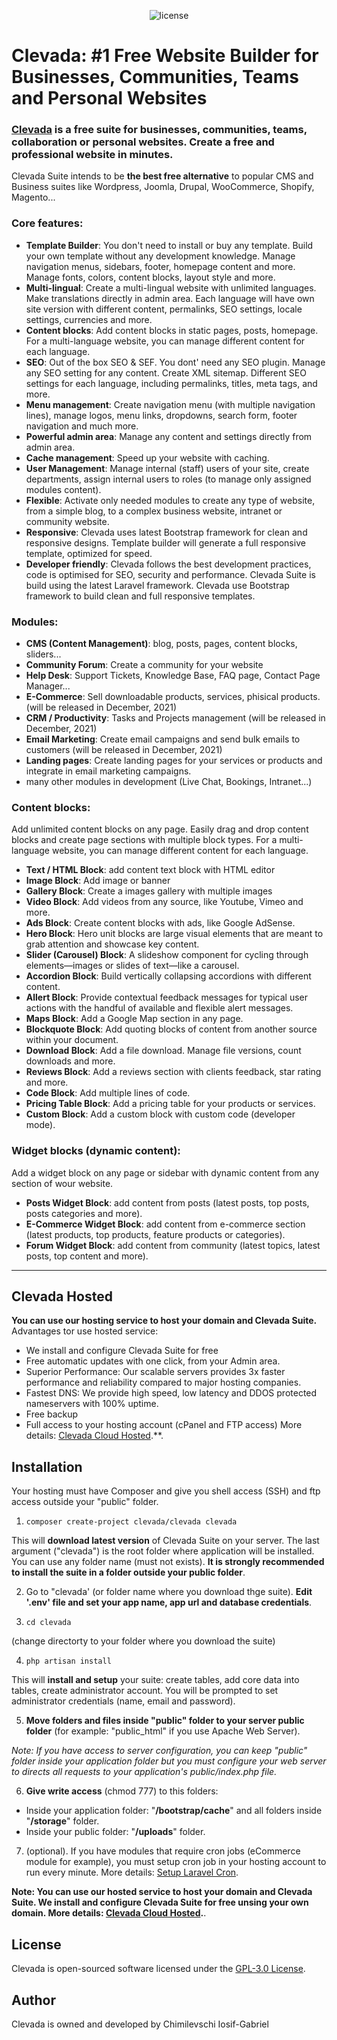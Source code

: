 
<p align="center">
    <img src="https://img.shields.io/github/license/clevada/clevada" alt="license">
</p>

# Clevada: #1 Free Website Builder for Businesses, Communities, Teams and Personal Websites

### [Clevada](https://clevada.com) is a free suite for businesses, communities, teams, collaboration or personal websites. Create a free and professional website in minutes.

Clevada Suite intends to be **the best free alternative** to popular CMS and Business suites like Wordpress, Joomla, Drupal, WooCommerce, Shopify, Magento...

### Core features:
- **Template Builder**: You don't need to install or buy any template. Build your own template without any development knowledge. Manage navigation menus, sidebars, footer, homepage content and more. Manage fonts, colors, content blocks, layout style and more.
- **Multi-lingual**: Create a multi-lingual website with unlimited languages. Make translations directly in admin area. Each language will have own site version with different content, permalinks, SEO settings, locale settings, currencies and more.
- **Content blocks**: Add content blocks in static pages, posts, homepage. For a multi-language website, you can manage different content for each language.
- **SEO**: Out of the box SEO & SEF. You dont' need any SEO plugin. Manage any SEO setting for any content. Create XML sitemap. Different SEO settings for each language, including permalinks, titles, meta tags, and more.
- **Menu management**: Create navigation menu (with multiple navigation lines), manage logos, menu links, dropdowns, search form, footer navigation and much more.
- **Powerful admin area**: Manage any content and settings directly from admin area.
- **Cache management**: Speed up your website with caching.
- **User Management**: Manage internal (staff) users of your site, create departments, assign internal users to roles (to manage only assigned modules content).
- **Flexible**: Activate only needed modules to create any type of website, from a simple blog, to a complex business website, intranet or community website.
- **Responsive**: Clevada uses latest Bootstrap framework for clean and responsive designs. Template builder will generate a full responsive template, optimized for speed.
- **Developer friendly**: Clevada follows the best development practices, code is optimised for SEO, security and performance. Clevada Suite is build using the latest Laravel framework. Clevada use Bootstrap framework to build clean and full responsive templates.

### Modules:
- **CMS (Content Management)**: blog, posts, pages, content blocks, sliders...
- **Community Forum**: Create a community for your website
- **Help Desk**: Support Tickets, Knowledge Base, FAQ page, Contact Page Manager...
- **E-Commerce**: Sell downloadable products, services, phisical products. (will be released in December, 2021)
- **CRM / Productivity**: Tasks and Projects management (will be released in December, 2021)
- **Email Marketing**: Create email campaigns and send bulk emails to customers (will be released in December, 2021)
- **Landing pages**: Create landing pages for your services or products and integrate in email marketing campaigns.
- many other modules in development (Live Chat, Bookings, Intranet...)

### Content blocks:
Add unlimited content blocks on any page. Easily drag and drop content blocks and create page sections with multiple block types.
For a multi-language website, you can manage different content for each language.
- **Text / HTML Block**: add content text block with HTML editor
- **Image Block**: Add image or banner
- **Gallery Block**: Create a images gallery with multiple images
- **Video Block**: Add videos from any source, like Youtube, Vimeo and more.
- **Ads Block**: Create content blocks with ads, like Google AdSense.
- **Hero Block**: Hero unit blocks are large visual elements that are meant to grab attention and showcase key content.
- **Slider (Carousel) Block**: A slideshow component for cycling through elements—images or slides of text—like a carousel.
- **Accordion Block**: Build vertically collapsing accordions with different content.
- **Allert Block**: Provide contextual feedback messages for typical user actions with the handful of available and flexible alert messages.
- **Maps Block**: Add a Google Map section in any page.
- **Blockquote Block**: Add quoting blocks of content from another source within your document. 
- **Download Block**: Add a file download. Manage file versions, count downloads and more.
- **Reviews Block**: Add a reviews section with clients feedback, star rating and more.
- **Code Block**: Add multiple lines of code. 
- **Pricing Table Block**: Add a pricing table for your products or services.
- **Custom Block**: Add a custom block with custom code (developer mode).

### Widget blocks (dynamic content):
Add a widget block on any page or sidebar with dynamic content from any section of wour website.
- **Posts Widget Block**: add content from posts (latest posts, top posts, posts categories and more).
- **E-Commerce Widget Block**: add content from e-commerce section (latest products, top products, feature products or categories).
- **Forum Widget Block**: add content from community (latest topics, latest posts, top content and more).

---

## Clevada Hosted
**You can use our hosting service to host your domain and Clevada Suite.** 
Advantages tor use hosted service:
- We install and configure Clevada Suite for free
- Free automatic updates with one click, from your Admin area.
- Superior Performance: Our scalable servers provides 3x faster performance and reliability compared to major hosting companies.
- Fastest DNS: We provide high speed, low latency and DDOS protected nameservers with 100% uptime.
- Free backup
- Full access to your hosting account (cPanel  and FTP access)
More details: [Clevada Cloud Hosted](https://clevada.com/hosted).**. 

## Installation
Your hosting must have Composer and give you shell access (SSH) and ftp access outside your "public" folder.

1. ``composer create-project clevada/clevada clevada``

This will **download latest version** of Clevada Suite on your server.
The last argument ("clevada") is the root folder where application will be installed. You can use any folder name (must not exists).
**It is strongly recommended to install the suite in a folder outside your public folder**.

2. Go to "clevada' (or folder name where you download thge suite). **Edit '.env' file and set your app name, app url and database credentials**.

3. ``cd clevada``

(change directorty to your folder where you download the suite)

4. ``php artisan install``

This will **install and setup** your suite: create tables, add core data into tables, create administrator account.
You will be prompted to set administrator credentials (name, email and password).

5. **Move folders and files inside "public" folder to your server public folder** (for example: "public_html" if you use Apache Web Server).

*Note: If you have access to server configuration, you can keep "public" folder inside your application folder but you must configure your web server to directs all requests to your application's public/index.php file.*

6. **Give write access** (chmod 777) to this folders:
- Inside your application folder: "**/bootstrap/cache**" and all folders inside "**/storage**" folder.
- Inside your public folder: "**/uploads**" folder.

7. (optional). If you have modules that require cron jobs (eCommerce module for example), you must setup cron job in your hosting account to run every minute. More details:  [Setup Laravel Cron](https://laravel.com/docs/8.x/scheduling#running-the-scheduler).

**Note: You can use our hosted service to host your domain and Clevada Suite. We install and configure Clevada Suite for free unsing your own domain. More details: [Clevada Cloud Hosted](https://clevada.com/hosted).**. 

## License
Clevada is open-sourced software licensed under the [GPL-3.0 License](https://opensource.org/licenses/GPL-3.0).

## Author
Clevada is owned and developed by Chimilevschi Iosif-Gabriel

